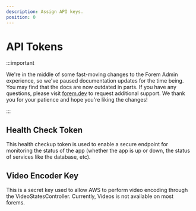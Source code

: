 ```yaml
---
description: Assign API keys.
position: 0
---
```


# API Tokens

:::important

We're in the middle of some fast-moving changes to the Forem Admin experience, so we've paused documentation updates for the time being. You may find that the docs are now outdated in parts. If you have any questions, please visit [forem.dev](https://forem.dev) to request additional support. We thank you for your patience and hope you're liking the changes!

:::

## Health Check Token

This health checkup token is used to enable a secure endpoint for monitoring the status of the app \(whether the app is up or down, the status of services like the database, etc\).

## Video Encoder Key

This is a secret key used to allow AWS to perform video encoding through the VideoStatesController. Currently, Videos is not available on most forems.
